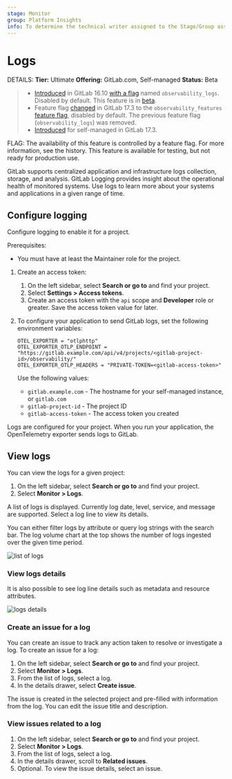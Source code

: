 ```yaml
---
stage: Monitor
group: Platform Insights
info: To determine the technical writer assigned to the Stage/Group associated with this page, see https://handbook.gitlab.com/handbook/product/ux/technical-writing/#assignments
---
```


# Logs

DETAILS:
**Tier:** Ultimate
**Offering:** GitLab.com, Self-managed
**Status:** Beta

> - [Introduced](https://gitlab.com/gitlab-org/gitlab/-/merge_requests/143027) in GitLab 16.10 [with a flag](../administration/feature_flags.md) named `observability_logs`. Disabled by default. This feature is in [beta](../policy/experiment-beta-support.md#beta).
> - Feature flag [changed](https://gitlab.com/gitlab-org/gitlab/-/merge_requests/158786) in GitLab 17.3 to the `observability_features` [feature flag](../administration/feature_flags.md), disabled by default. The previous feature flag (`observability_logs`) was removed.
> - [Introduced](https://gitlab.com/groups/gitlab-org/opstrace/-/epics/100) for self-managed in GitLab 17.3.

FLAG:
The availability of this feature is controlled by a feature flag.
For more information, see the history.
This feature is available for testing, but not ready for production use.

GitLab supports centralized application and infrastructure logs collection, storage, and analysis.
GitLab Logging provides insight about the operational health of monitored systems.
Use logs to learn more about your systems and applications in a given range of time.

## Configure logging

Configure logging to enable it for a project.

Prerequisites:

- You must have at least the Maintainer role for the project.

1. Create an access token:
   1. On the left sidebar, select **Search or go to** and find your project.
   1. Select **Settings > Access tokens**.
   1. Create an access token with the `api` scope and **Developer** role or greater.
      Save the access token value for later.
1. To configure your application to send GitLab logs, set the following environment variables:

   ```shell
   OTEL_EXPORTER = "otlphttp"
   OTEL_EXPORTER_OTLP_ENDPOINT = "https://gitlab.example.com/api/v4/projects/<gitlab-project-id>/observability/"
   OTEL_EXPORTER_OTLP_HEADERS = "PRIVATE-TOKEN=<gitlab-access-token>"
   ```

   Use the following values:

   - `gitlab.example.com` - The hostname for your self-managed instance, or `gitlab.com`
   - `gitlab-project-id` - The project ID
   - `gitlab-access-token` - The access token you created

Logs are configured for your project.
When you run your application, the OpenTelemetry exporter sends logs to GitLab.

## View logs

You can view the logs for a given project:

1. On the left sidebar, select **Search or go to** and find your project.
1. Select **Monitor > Logs**.

A list of logs is displayed. Currently log date, level, service, and message are supported.
Select a log line to view its details.

You can either filter logs by attribute or query log strings with the search bar.
The log volume chart at the top shows the number of logs ingested over the given time period.

![list of logs](img/logs_list_v17_1.png)

### View logs details

It is also possible to see log line details such as metadata and resource attributes.

![logs details](img/logs_details_v17_1.png)

### Create an issue for a log

You can create an issue to track any action taken to resolve or investigate a log. To create an issue for a log:

1. On the left sidebar, select **Search or go to** and find your project.
1. Select **Monitor > Logs**.
1. From the list of logs, select a log.
1. In the details drawer, select **Create issue**.

The issue is created in the selected project and pre-filled with information from the log.
You can edit the issue title and description.

### View issues related to a log

1. On the left sidebar, select **Search or go to** and find your project.
1. Select **Monitor > Logs**.
1. From the list of logs, select a log.
1. In the details drawer, scroll to **Related issues**.
1. Optional. To view the issue details, select an issue.
